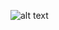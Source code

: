 ![alt text](https://github.com/aikene/e63-spring-2021-final-project/SparkForETL_Ikene_AJ_Diagram.jpeg?raw=true)
